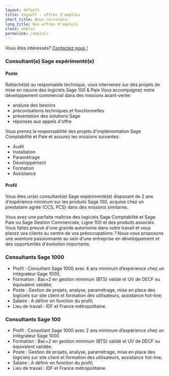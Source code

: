 ```yaml
---
layout: default
title: Ingsoft - offres d'emplois
short_title: Nous recrutons!
long_title: Nos offres d'emplois
class: emploi
permalink: /emploi/
---
```


Vous êtes intéressés? [Contactez nous !](mailto:contact@ingsoft.fr)


### Consultant(e) Sage expérimenté(e)

#### Poste

Rattaché(e) au responsable technique, vous intervenez sur des projets de mise en oeuvre des logiciels Sage 100 & Paie Vous accompagnez notre développement commercial dans des missions avant-vente:
* analyse des besoins
* préconisations techniques et fonctionnelles
* présentation des solutions Sage
* réponses aux appels d'offre

Vous prenez la responsabilité des projets d'implémentation Sage Comptabilité et Paie et assurez les missions suivantes:
* Audit
* Installation
* Paramétrage
* Développement
* Formation
* Assistance

#### Profil

Vous êtes un(e) consultant(e) Sage expérimenté(e) disposant de 2 ans d'expérience minimum sur les produits Sage 100, acquise chez un prestataire agréé (CCS, PCS) dans des missions similaires.

Vous avez une parfaite maîtrise des logiciels Sage Comptabilité et Sage Paie ou Sage Gestion Commerciale, Ligne 100 et des produits associés.
Vous faites preuve d'une grande autonomie dans votre travail et vous placez vos clients au centre de vos préoccupations ?
Nous vous proposons une aventure passionnante au sein d'une entreprise en développement et des opportunités d'évolution importante.





### Consultants Sage 1000
* Profil : Consultant Sage 1000 avec 4 ans minimum d’expérience chez un intégrateur Sage 1000;
* Formation : Bac+2 en gestion minimum (BTS) validé et UV de DECF ou équivalent validée;
* Poste : Gestion de projets, analyse, paramétrage, mise en place des logiciels sur site client et formation des utilisateurs, assistance hot-line;
* Salaire : A définir en fonction du profil;
* Lieu de travail : IDF et France métropolitaine.

### Consultants Sage 100
* Profil : Consultant Sage 1000 avec 2 ans minimum d’expérience chez un intégrateur Sage 1000
* Formation : Bac+2 en gestion minimum (BTS) validé et UV de DECF ou équivalent validée;
* Poste : Gestion de projets, analyse, paramétrage, mise en place des logiciels sur site client et formation des utilisateurs, assistance hot-line;
* Salaire : A définir en fonction du profil;
* Lieu de travail : IDF et France métropolitaine.

